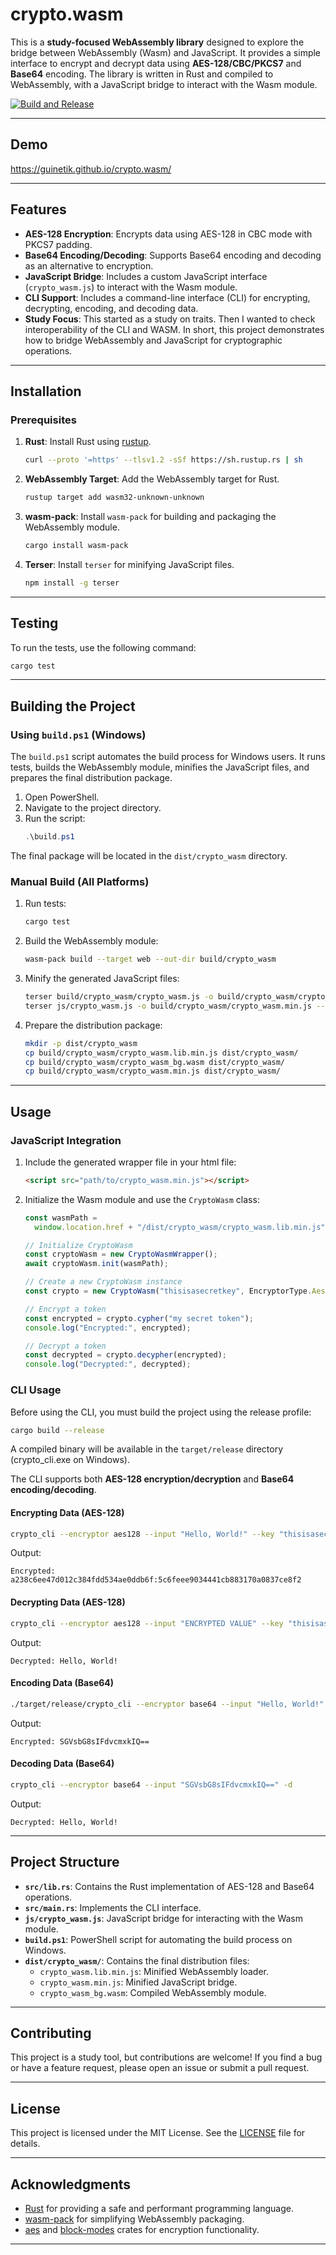 # crypto.wasm

This is a **study-focused WebAssembly library** designed to explore the bridge between WebAssembly (Wasm) and JavaScript. It provides a simple interface to encrypt and decrypt data using **AES-128/CBC/PKCS7** and **Base64** encoding. The library is written in Rust and compiled to WebAssembly, with a JavaScript bridge to interact with the Wasm module.

[![Build and Release](https://github.com/guinetik/crypto.wasm/actions/workflows/release.yaml/badge.svg?branch=master)](https://github.com/guinetik/crypto.wasm/actions/workflows/release.yaml)

---

## Demo

https://guinetik.github.io/crypto.wasm/

---

## Features

- **AES-128 Encryption**: Encrypts data using AES-128 in CBC mode with PKCS7 padding.
- **Base64 Encoding/Decoding**: Supports Base64 encoding and decoding as an alternative to encryption.
- **JavaScript Bridge**: Includes a custom JavaScript interface (`crypto_wasm.js`) to interact with the Wasm module.
- **CLI Support**: Includes a command-line interface (CLI) for encrypting, decrypting, encoding, and decoding data.
- **Study Focus**: This started as a study on traits. Then I wanted to check interoperability of the CLI and WASM. In short, this project demonstrates how to bridge WebAssembly and JavaScript for cryptographic operations.

---

## Installation

### Prerequisites

1. **Rust**: Install Rust using [rustup](https://rustup.rs/).

   ```bash
   curl --proto '=https' --tlsv1.2 -sSf https://sh.rustup.rs | sh
   ```

2. **WebAssembly Target**: Add the WebAssembly target for Rust.

   ```bash
   rustup target add wasm32-unknown-unknown
   ```

3. **wasm-pack**: Install `wasm-pack` for building and packaging the WebAssembly module.

   ```bash
   cargo install wasm-pack
   ```

4. **Terser**: Install `terser` for minifying JavaScript files.
   ```bash
   npm install -g terser
   ```

---

## Testing

To run the tests, use the following command:

```bash
cargo test
```

---

## Building the Project

### Using `build.ps1` (Windows)

The `build.ps1` script automates the build process for Windows users. It runs tests, builds the WebAssembly module, minifies the JavaScript files, and prepares the final distribution package.

1. Open PowerShell.
2. Navigate to the project directory.
3. Run the script:
   ```powershell
   .\build.ps1
   ```

The final package will be located in the `dist/crypto_wasm` directory.

### Manual Build (All Platforms)

1. Run tests:

   ```bash
   cargo test
   ```

2. Build the WebAssembly module:

   ```bash
   wasm-pack build --target web --out-dir build/crypto_wasm
   ```

3. Minify the generated JavaScript files:

   ```bash
   terser build/crypto_wasm/crypto_wasm.js -o build/crypto_wasm/crypto_wasm.lib.min.js --compress --mangle
   terser js/crypto_wasm.js -o build/crypto_wasm/crypto_wasm.min.js --compress --mangle
   ```

4. Prepare the distribution package:
   ```bash
   mkdir -p dist/crypto_wasm
   cp build/crypto_wasm/crypto_wasm.lib.min.js dist/crypto_wasm/
   cp build/crypto_wasm/crypto_wasm_bg.wasm dist/crypto_wasm/
   cp build/crypto_wasm/crypto_wasm.min.js dist/crypto_wasm/
   ```

---

## Usage

### JavaScript Integration

1. Include the generated wrapper file in your html file:

   ```html
   <script src="path/to/crypto_wasm.min.js"></script>
   ```

2. Initialize the Wasm module and use the `CryptoWasm` class:

   ```javascript
   const wasmPath =
     window.location.href + "/dist/crypto_wasm/crypto_wasm.lib.min.js";

   // Initialize CryptoWasm
   const cryptoWasm = new CryptoWasmWrapper();
   await cryptoWasm.init(wasmPath);

   // Create a new CryptoWasm instance
   const crypto = new CryptoWasm("thisisasecretkey", EncryptorType.Aes128);

   // Encrypt a token
   const encrypted = crypto.cypher("my secret token");
   console.log("Encrypted:", encrypted);

   // Decrypt a token
   const decrypted = crypto.decypher(encrypted);
   console.log("Decrypted:", decrypted);
   ```

### CLI Usage

Before using the CLI, you must build the project using the release profile:

```bash
cargo build --release
```

A compiled binary will be available in the `target/release` directory (crypto_cli.exe on Windows).

The CLI supports both **AES-128 encryption/decryption** and **Base64 encoding/decoding**.

#### Encrypting Data (AES-128)

```bash
crypto_cli --encryptor aes128 --input "Hello, World!" --key "thisisasecretkey"
```

Output:

```
Encrypted: a238c6ee47d012c384fdd534ae0ddb6f:5c6feee9034441cb883170a0837ce8f2
```

#### Decrypting Data (AES-128)

```bash
crypto_cli --encryptor aes128 --input "ENCRYPTED VALUE" --key "thisisasecretkey" -d
```

Output:

```
Decrypted: Hello, World!
```

#### Encoding Data (Base64)

```bash
./target/release/crypto_cli --encryptor base64 --input "Hello, World!"
```

Output:

```
Encrypted: SGVsbG8sIFdvcmxkIQ==
```

#### Decoding Data (Base64)

```bash
crypto_cli --encryptor base64 --input "SGVsbG8sIFdvcmxkIQ==" -d
```

Output:

```
Decrypted: Hello, World!
```

---

## Project Structure

- **`src/lib.rs`**: Contains the Rust implementation of AES-128 and Base64 operations.
- **`src/main.rs`**: Implements the CLI interface.
- **`js/crypto_wasm.js`**: JavaScript bridge for interacting with the Wasm module.
- **`build.ps1`**: PowerShell script for automating the build process on Windows.
- **`dist/crypto_wasm/`**: Contains the final distribution files:
  - `crypto_wasm.lib.min.js`: Minified WebAssembly loader.
  - `crypto_wasm.min.js`: Minified JavaScript bridge.
  - `crypto_wasm_bg.wasm`: Compiled WebAssembly module.

---

## Contributing

This project is a study tool, but contributions are welcome! If you find a bug or have a feature request, please open an issue or submit a pull request.

---

## License

This project is licensed under the MIT License. See the [LICENSE](LICENSE) file for details.

---

## Acknowledgments

- [Rust](https://www.rust-lang.org/) for providing a safe and performant programming language.
- [wasm-pack](https://rustwasm.github.io/wasm-pack/) for simplifying WebAssembly packaging.
- [aes](https://crates.io/crates/aes) and [block-modes](https://crates.io/crates/block-modes) crates for encryption functionality.

---
